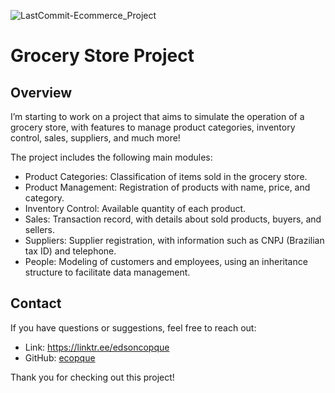 ![LastCommit-Ecommerce_Project](https://img.shields.io/github/last-commit/ecopque/grocerystore_project?logo=&logoColor=white&label=/grocerystore_project&color=9bf12&&style=flat)&nbsp;
# Grocery Store Project

## Overview

I’m starting to work on a project that aims to simulate the operation of a grocery store, with features to manage product categories, inventory control, sales, suppliers, and much more!

The project includes the following main modules:
- Product Categories: Classification of items sold in the grocery store.
- Product Management: Registration of products with name, price, and category.
- Inventory Control: Available quantity of each product.
- Sales: Transaction record, with details about sold products, buyers, and sellers.
- Suppliers: Supplier registration, with information such as CNPJ (Brazilian tax ID) and telephone.
- People: Modeling of customers and employees, using an inheritance structure to facilitate data management.

## Contact

If you have questions or suggestions, feel free to reach out:

- Link: https://linktr.ee/edsoncopque
- GitHub: [ecopque](https://github.com/ecopque)

Thank you for checking out this project!